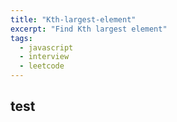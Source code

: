 ```yaml
---
title: "Kth-largest-element"
excerpt: "Find Kth largest element"
tags:
  - javascript
  - interview
  - leetcode
---
```



## test